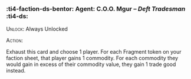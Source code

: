 ### :ti4-faction-ds-bentor: **Agent**: C.O.O. Mgur – _Deft Tradesman_ :ti4-ds:

<span style="font-variant:small-caps;">Unlock</span>: Always Unlocked

<span style="font-variant:small-caps;">Action</span>:

Exhaust this card and choose 1 player. 
For each Fragment token on your faction sheet, that player gains 1 commodity. 
For each commodity they would gain in excess of their commodity value, they gain 1 trade good instead.
